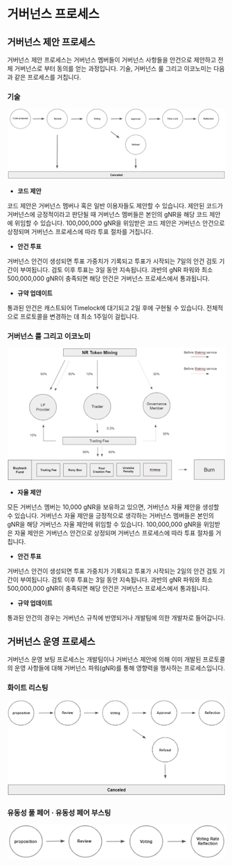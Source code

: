 # 거버넌스 프로세스

## **거버넌스 제안 프로세스**

거버넌스 제안 프로세스는 거버넌스 멤버들이 거버넌스 사항들을 안건으로 제안하고 전체 거버넌스로 부터 동의를 얻는 과정입니다. 기술, 거버넌스 룰 그리고 이코노미는 다음과 같은 프로세스를 거칩니다.

### **기술**

![](<../.gitbook/assets/image (17) (1) (1).png>)

* **코드 제안**

코드 제안은 거버넌스 멤버나 혹은 일반 이용자들도 제안할 수 있습니다. 제안된 코드가 거버넌스에 긍정적이라고 판단될 때 거버넌스 멤버들은 본인의 gNR을 해당 코드 제안에 위임할 수 있습니다. 100,000,000 gNR을 위임받은 코드 제안은 거버넌스 안건으로 상정되며 거버넌스 프로세스에 따라 투표 절차를 거칩니다.

* **안건 투표**

거버넌스 안건이 생성되면 투표 가중치가 기록되고 투표가 시작되는 7일의 안건 검토 기간이 부여됩니다. 검토 이후 투표는 3일 동안 지속됩니다. 과반의 gNR 파워와 최소 500,000,000 gNR이 충족되면 해당 안건은 거버넌스 프로세스에서 통과됩니다.

* **규약 업데이트**

통과된 안건은 캐스트되어 Timelock에 대기되고 2일 후에 구현될 수 있습니다. 전체적으로 프로토콜을 변경하는 데 최소 1주일이 걸립니다.

### **거버넌스 룰 그리고 이코노미**

![](<../.gitbook/assets/image (32).png>)

* **자율 제안**

모든 거버넌스 멤버는 10,000 gNR을 보유하고 있으면, 거버넌스 자율 제안을 생성할 수 있습니다. 거버넌스 자율 제안을 긍정적으로 생각하는 거버넌스 멤버들은 본인의 gNR을 해당 거버넌스 자율 제안에 위임할 수 있습니다. 100,000,000 gNR을 위임받은 자율 제안은 거버넌스 안건으로 상정되며 거버넌스 프로세스에 따라 투표 절차를 거칩니다.

* **안건 투표**

거버넌스 안건이 생성되면 투표 가중치가 기록되고 투표가 시작되는 2일의 안건 검토 기간이 부여됩니다. 검토 이후 투표는 3일 동안 지속됩니다. 과반의 gNR 파워와 최소 500,000,000 gNR이 충족되면 해당 안건은 거버넌스 프로세스에서 통과됩니다.

* **규약 업데이트**

통과된 안건의 경우는 거버넌스 규칙에 반영되거나 개발팀에 의한 개발차로 들어갑니다.

## **거버넌스 운영 프로세스**

거버넌스 운영 보팅 프로세스는 개발팀이나 거버넌스 제안에 의해 이미 개발된 프로토콜의 운영 사항들에 대해 거버넌스 파워(gNR)를 통해 영향력을 행사하는 프로세스입니다.

### **화이트 리스팅**

![](<../.gitbook/assets/image (23).png>)

### 유동성 풀 페어 · 유동성 페어 부스팅

![](<../.gitbook/assets/image (38).png>)
